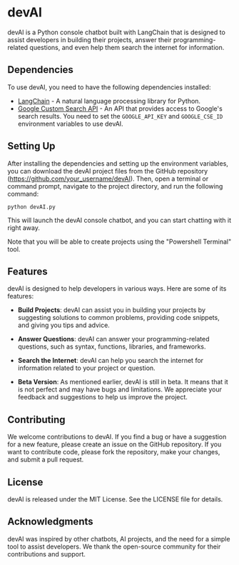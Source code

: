 # devAI

devAI is a Python console chatbot built with LangChain that is designed to assist developers in building their projects, answer their programming-related questions, and even help them search the internet for information.

## Dependencies

To use devAI, you need to have the following dependencies installed:

- [LangChain](https://github.com/langchain/langchain) - A natural language processing library for Python.
- [Google Custom Search API](https://developers.google.com/custom-search/v1/overview) - An API that provides access to Google's search results. You need to set the `GOOGLE_API_KEY` and `GOOGLE_CSE_ID` environment variables to use devAI.

## Setting Up

After installing the dependencies and setting up the environment variables, you can download the devAI project files from the GitHub repository (https://github.com/your_username/devAI). Then, open a terminal or command prompt, navigate to the project directory, and run the following command:

```
python devAI.py
```

This will launch the devAI console chatbot, and you can start chatting with it right away.

Note that you will be able to create projects using the "Powershell Terminal" tool.

## Features

devAI is designed to help developers in various ways. Here are some of its features:

- **Build Projects**: devAI can assist you in building your projects by suggesting solutions to common problems, providing code snippets, and giving you tips and advice.

- **Answer Questions**: devAI can answer your programming-related questions, such as syntax, functions, libraries, and frameworks.

- **Search the Internet**: devAI can help you search the internet for information related to your project or question.

- **Beta Version**: As mentioned earlier, devAI is still in beta. It means that it is not perfect and may have bugs and limitations. We appreciate your feedback and suggestions to help us improve the project.

## Contributing

We welcome contributions to devAI. If you find a bug or have a suggestion for a new feature, please create an issue on the GitHub repository. If you want to contribute code, please fork the repository, make your changes, and submit a pull request.

## License

devAI is released under the MIT License. See the LICENSE file for details.

## Acknowledgments

devAI was inspired by other chatbots, AI projects, and the need for a simple tool to assist developers. We thank the open-source community for their contributions and support.
